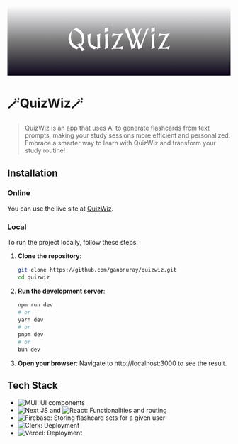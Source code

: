 ![QuizWiz Repo Banner](/public/quizwizbanner.png)
# 🪄QuizWiz🪄
> QuizWiz is an app that uses AI to generate flashcards from text prompts, making your study sessions more efficient and personalized. Embrace a smarter way to learn with QuizWiz and transform your study routine!

## Installation

### Online
You can use the live site at [QuizWiz]([https://panman.vercel.app/](https://quizwizard.vercel.app/)).

### Local
To run the project locally, follow these steps:

1. **Clone the repository**:
    ```bash
    git clone https://github.com/ganbnuray/quizwiz.git
    cd quizwiz
    ```

2. **Run the development server**:
    ```bash
    npm run dev
    # or
    yarn dev
    # or
    pnpm dev
    # or
    bun dev
    ```
3. **Open your browser**:
    Navigate to http://localhost:3000 to see the result.

## Tech Stack
- ![MUI](https://img.shields.io/badge/MUI-%230081CB.svg?style=flat&logo=mui&logoColor=white): UI components
- ![Next JS](https://img.shields.io/badge/Next-black?style=flat&logo=next.js&logoColor=white) and ![React](https://img.shields.io/badge/react-%2320232a.svg?style=flat&logo=react&logoColor=%2361DAFB): Functionalities and routing
- ![Firebase](https://img.shields.io/badge/firebase-a08021?style=flat&logo=firebase&logoColor=ffcd34): Storing flashcard sets for a given user
- ![Clerk](https://img.shields.io/badge/clerk-%23000000.svg?style=flat&logo=clerk&logoColor=white): Deployment
- ![Vercel](https://img.shields.io/badge/vercel-%23000000.svg?style=flat&logo=vercel&logoColor=white): Deployment
